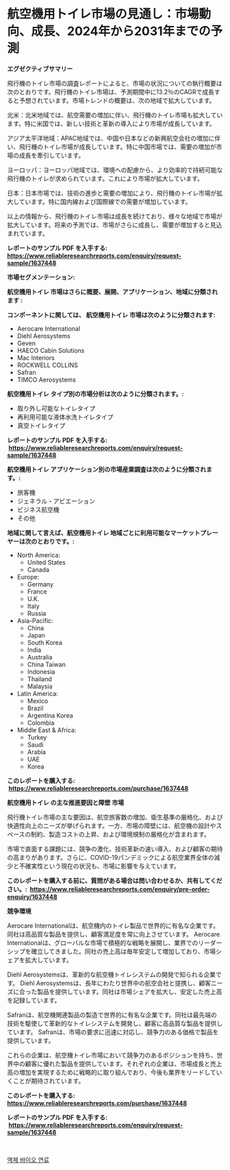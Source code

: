 <p><h1>航空機用トイレ市場の見通し：市場動向、成長、2024年から2031年までの予測</h1></p><p><strong>エグゼクティブサマリー</strong></p>
<p><p>飛行機のトイレ市場の調査レポートによると、市場の状況についての執行概要は次のとおりです。飛行機のトイレ市場は、予測期間中に13.2％のCAGRで成長すると予想されています。市場トレンドの概要は、次の地域で拡大しています。</p><p>北米：北米地域では、航空需要の増加に伴い、飛行機のトイレ市場も拡大しています。特に米国では、新しい技術と革新の導入により市場が成長しています。</p><p>アジア太平洋地域：APAC地域では、中国や日本などの新興航空会社の増加に伴い、飛行機のトイレ市場が成長しています。特に中国市場では、需要の増加が市場の成長を牽引しています。</p><p>ヨーロッパ：ヨーロッパ地域では、環境への配慮から、より効率的で持続可能な飛行機のトイレが求められています。これにより市場が拡大しています。</p><p>日本：日本市場では、技術の進歩と需要の増加により、飛行機のトイレ市場が拡大しています。特に国内線および国際線での需要が増加しています。</p><p>以上の情報から、飛行機のトイレ市場は成長を続けており、様々な地域で市場が拡大しています。将来の予測では、市場がさらに成長し、需要が増加すると見込まれています。</p></p>
<p><strong>レポートのサンプル PDF を入手する: <a href="https://www.reliableresearchreports.com/enquiry/request-sample/1637448">https://www.reliableresearchreports.com/enquiry/request-sample/1637448</a></strong></p>
<p><strong>市場セグメンテーション:</strong></p>
<p><strong> 航空機用トイレ 市場はさらに概要、展開、アプリケーション、地域に分類されます :</strong></p>
<p><strong>コンポーネントに関しては、 航空機用トイレ 市場は次のように分類されます: &nbsp;</strong></p>
<p><ul><li>Aerocare International</li><li>Diehl Aerosystems</li><li>Geven</li><li>HAECO Cabin Solutions</li><li>Mac Interiors</li><li>ROCKWELL COLLINS</li><li>Safran</li><li>TIMCO Aerosystems</li></ul></p>
<p><strong> 航空機用トイレ タイプ別の市場分析は次のように分類されます。:</strong></p>
<p><ul><li>取り外し可能なトイレタイプ</li><li>再利用可能な液体水洗トイレタイプ</li><li>真空トイレタイプ</li></ul></p>
<p><strong>レポートのサンプル PDF を入手する: &nbsp;<a href="https://www.reliableresearchreports.com/enquiry/request-sample/1637448">https://www.reliableresearchreports.com/enquiry/request-sample/1637448</a></strong></p>
<p><strong> 航空機用トイレ アプリケーション別の市場産業調査は次のように分類されます。:</strong></p>
<p><ul><li>旅客機</li><li>ジェネラル・アビエーション</li><li>ビジネス航空機</li><li>その他</li></ul></p>
<p><strong>地域に関して言えば、航空機用トイレ 地域ごとに利用可能なマーケットプレーヤーは次のとおりです。:</strong></p>
<p><ul>
    <li>
        North America:
        <ul>
            <li>United States</li>
            <li>Canada</li>
        </ul>
    </li>
    <li>
        Europe:
        <ul>
            <li>Germany</li>
            <li>France</li>
            <li>U.K.</li>
            <li>Italy</li>
            <li>Russia</li>
        </ul>
    </li>
    <li>
        Asia-Pacific:
        <ul>
            <li>China</li>
            <li>Japan</li>
            <li>South Korea</li>
            <li>India</li>
            <li>Australia</li>
            <li>China Taiwan</li>
            <li>Indonesia</li>
            <li>Thailand</li>
            <li>Malaysia</li>
        </ul>
    </li>
    <li>
        Latin America:
        <ul>
            <li>Mexico</li>
            <li>Brazil</li>
            <li>Argentina Korea</li>
            <li>Colombia</li>
        </ul>
    </li>
    <li>
        Middle East & Africa:
        <ul>
            <li>Turkey</li>
            <li>Saudi</li>
            <li>Arabia</li>
            <li>UAE</li>
            <li>Korea</li>
        </ul>
    </li>
    </ul></p>
<p><strong>このレポートを購入する: &nbsp;<a href="https://www.reliableresearchreports.com/purchase/1637448">https://www.reliableresearchreports.com/purchase/1637448</a></strong></p>
<p><strong>航空機用トイレ の主な推進要因と障壁 市場</strong></p>
<p><p>飛行機トイレ市場の主な要因は、航空旅客数の増加、衛生基準の厳格化、および快適性向上のニーズが挙げられます。一方、市場の障壁には、航空機の設計やスペースの制約、製造コストの上昇、および環境規制の厳格化が含まれます。</p><p>市場で直面する課題には、競争の激化、技術革新の速い導入、および顧客の期待の高まりがあります。さらに、COVID-19パンデミックによる航空業界全体の減少と不確実性という現在の状況も、市場に影響を与えています。</p></p>
<p><strong>このレポートを購入する前に、質問がある場合は問い合わせるか、共有してください。:&nbsp; <a href="https://www.reliableresearchreports.com/enquiry/pre-order-enquiry/1637448">https://www.reliableresearchreports.com/enquiry/pre-order-enquiry/1637448</a></strong></p>
<p><strong>競争環境</strong></p>
<p><p>Aerocare Internationalは、航空機内のトイレ製品で世界的に有名な企業です。同社は高品質な製品を提供し、顧客満足度を常に向上させています。 Aerocare Internationalは、グローバルな市場で積極的な戦略を展開し、業界でのリーダーシップを確立してきました。同社の売上高は毎年安定して増加しており、市場シェアを拡大しています。</p><p>Diehl Aerosystemsは、革新的な航空機トイレシステムの開発で知られる企業です。 Diehl Aerosystemsは、長年にわたり世界中の航空会社と提携し、顧客ニーズに合った製品を提供しています。同社は市場シェアを拡大し、安定した売上高を記録しています。</p><p>Safranは、航空機関連製品の製造で世界的に有名な企業です。同社は最先端の技術を駆使して革新的なトイレシステムを開発し、顧客に高品質な製品を提供しています。 Safranは、市場の要求に迅速に対応し、競争力のある価格で製品を提供しています。</p><p>これらの企業は、航空機トイレ市場において競争力のあるポジションを持ち、世界中の顧客に優れた製品を提供しています。それぞれの企業は、市場成長と売上高の増加を実現するために戦略的に取り組んでおり、今後も業界をリードしていくことが期待されています。</p></p>
<p><strong>このレポートを購入する: &nbsp; <a href="https://www.reliableresearchreports.com/purchase/1637448">https://www.reliableresearchreports.com/purchase/1637448</a></strong></p>
<p><strong>レポートのサンプル PDF を入手する: &nbsp;<a href="https://www.reliableresearchreports.com/enquiry/request-sample/1637448">https://www.reliableresearchreports.com/enquiry/request-sample/1637448</a></strong><strong></strong></p>
<p>&nbsp;</p>
<p><p><a href="https://medium.com/@wallacecumfgmings567556/%EC%95%A1%EC%B2%B4-%EB%B0%94%EC%9D%B4%EC%98%A4-%EC%97%B0%EB%A3%8C-%EC%8B%9C%EC%9E%A5-2031%EB%85%84%EA%B9%8C%EC%A7%80%EC%9D%98-%EC%B6%94%EC%84%B8-%EC%98%88%EC%B8%A1-%EB%B0%8F-%EA%B2%BD%EC%9F%81-%EB%B6%84%EC%84%9D-5ea9fefc628b">액체 바이오 연료</a></p></p>